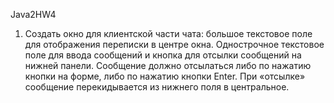 Java2HW4

1) Создать окно для клиентской части чата: большое текстовое поле для отображения переписки в центре окна. 
Однострочное текстовое поле для ввода сообщений и кнопка для отсылки сообщений на нижней панели. 
Сообщение должно отсылаться либо по нажатию кнопки на форме, либо по нажатию кнопки Enter. 
При «отсылке» сообщение перекидывается из нижнего поля в центральное.